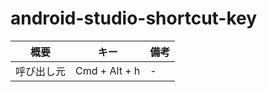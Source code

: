 # android-studio-shortcut-key

| 概要            | キー           | 備考           |
| ------------- |-------------|-------------|
| 呼び出し元 | Cmd + Alt + h |-| 
